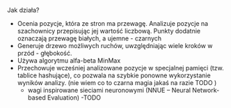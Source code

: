 Jak działa?
-  Ocenia pozycje, która ze stron ma przewagę. Analizuje pozycje na szachownicy przepisując jej wartość liczbową. Punkty dodatnie oznaczają przewagę białych, a ujemne - czarnych
- Generuje drzewo możliwych ruchów, uwzględniając wiele kroków w przód - głębokość. 
- Używa algorytmu alfa-beta MinMax 
- Przechowuje wcześniej analizowane pozycje w specjalnej pamięci (tzw. tablice hashujące), co pozwala na szybkie ponowne wykorzystanie wyników analizy. (nie wiem co to czarna magia jakaś na razie TODO )
	- wagi inspirowane sieciami neuronowymi (NNUE – Neural Network-based Evaluation) -TODO

